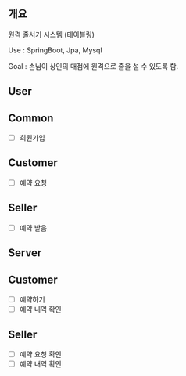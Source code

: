 개요
---
원격 줄서기 시스템 (테이블링)

Use : SpringBoot, Jpa, Mysql

Goal : 손님이 상인의 매점에 원격으로 줄을 설 수 있도록 함.


User
---

Common
--
- [ ] 회원가입

Customer
--
- [ ] 예약 요청

Seller
--
- [ ] 예약 받음




Server
---

Customer
--
- [ ] 예약하기
- [ ] 예약 내역 확인

Seller
--
- [ ] 예약 요청 확인
- [ ] 예약 내역 확인
